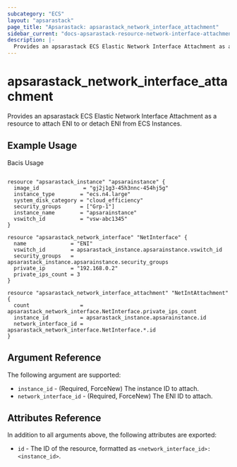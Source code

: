 ```yaml
---
subcategory: "ECS"
layout: "apsarastack"
page_title: "Apsarastack: apsarastack_network_interface_attachment"
sidebar_current: "docs-apsarastack-resource-network-interface-attachment"
description: |-
  Provides an apsarastack ECS Elastic Network Interface Attachment as a resource to attach ENI to or detach ENI from ECS Instances.
---
```


# apsarastack\_network\_interface\_attachment

Provides an apsarastack ECS Elastic Network Interface Attachment as a resource to attach ENI to or detach ENI from ECS Instances.

## Example Usage

Bacis Usage

```

resource "apsarastack_instance" "apsarainstance" {
  image_id              = "gj2j1g3-45h3nnc-454hj5g"
  instance_type        = "ecs.n4.large"
  system_disk_category = "cloud_efficiency"
  security_groups      = ["Grp-1"]
  instance_name        = "apsarainstance"
  vswitch_id           = "vsw-abc1345"
}

resource "apsarastack_network_interface" "NetInterface" {
  name              = "ENI"
  vswitch_id        = apsarastack_instance.apsarainstance.vswitch_id
  security_groups   = apsarastack_instance.apsarainstance.security_groups
  private_ip        = "192.168.0.2"
  private_ips_count = 3
}

resource "apsarastack_network_interface_attachment" "NetIntAttachment" {
  count                = apsarastack_network_interface.NetInterface.private_ips_count
  instance_id          = apsarastack_instance.apsarainstance.id
  network_interface_id = apsarastack_network_interface.NetInterface.*.id
}
```

## Argument Reference

The following argument are supported:

* `instance_id` - (Required, ForceNew) The instance ID to attach.
* `network_interface_id` - (Required, ForceNew) The ENI ID to attach.

## Attributes Reference

In addition to all arguments above, the following attributes are exported:

* `id` - The ID of the resource, formatted as `<network_interface_id>:<instance_id>`.
